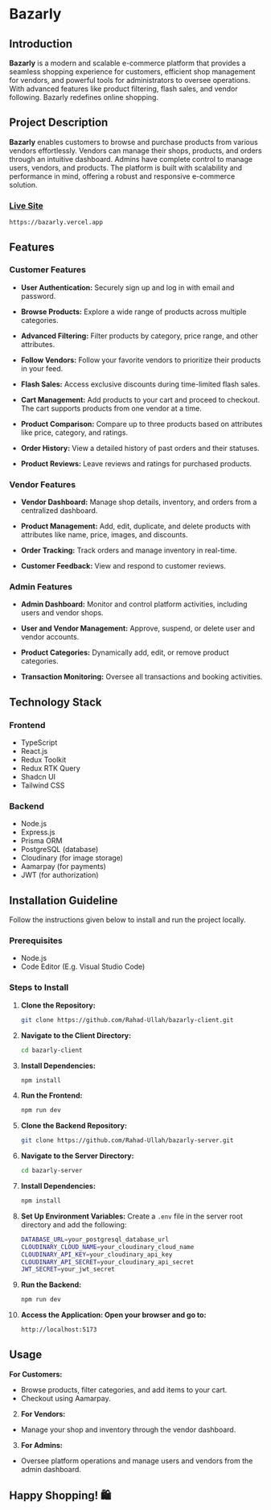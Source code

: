 # Bazarly

## Introduction

**Bazarly** is a modern and scalable e-commerce platform that provides a seamless shopping experience for customers, efficient shop management for vendors, and powerful tools for administrators to oversee operations. With advanced features like product filtering, flash sales, and vendor following. Bazarly redefines online shopping.

## Project Description

**Bazarly** enables customers to browse and purchase products from various vendors effortlessly. Vendors can manage their shops, products, and orders through an intuitive dashboard. Admins have complete control to manage users, vendors, and products. The platform is built with scalability and performance in mind, offering a robust and responsive e-commerce solution.

### [Live Site](https://bazarly.vercel.app)

```base
https://bazarly.vercel.app
```

## Features

### Customer Features

- **User Authentication:**
  Securely sign up and log in with email and password.

- **Browse Products:** Explore a wide range of products across    multiple categories.

- **Advanced Filtering:** Filter products by category, price range, and other attributes.

- **Follow Vendors:** Follow your favorite vendors to prioritize their products in your feed.

- **Flash Sales:** Access exclusive discounts during time-limited flash sales.

- **Cart Management:** Add products to your cart and proceed to checkout. The cart supports products from one vendor at a time.

- **Product Comparison:** Compare up to three products based on attributes like price, category, and ratings.

- **Order History:** View a detailed history of past orders and their statuses.

- **Product Reviews:** Leave reviews and ratings for purchased products.

### Vendor Features

- **Vendor Dashboard:** Manage shop details, inventory, and orders from a centralized dashboard.

- **Product Management:** Add, edit, duplicate, and delete products with attributes like name, price, images, and discounts.

- **Order Tracking:** Track orders and manage inventory in real-time.

- **Customer Feedback:** View and respond to customer reviews.

### Admin Features

- **Admin Dashboard:** Monitor and control platform activities, including users and vendor shops.

- **User and Vendor Management:** Approve, suspend, or delete user and vendor accounts.

- **Product Categories:** Dynamically add, edit, or remove product categories.

- **Transaction Monitoring:** Oversee all transactions and booking activities.


## Technology Stack

### Frontend

- TypeScript
- React.js
- Redux Toolkit
- Redux RTK Query
- Shadcn UI
- Tailwind CSS

### Backend

- Node.js
- Express.js
- Prisma ORM
- PostgreSQL (database)
- Cloudinary (for image storage)
- Aamarpay (for payments)
- JWT (for authorization)

## Installation Guideline

Follow the instructions given below to install and run the project locally.

### Prerequisites

- Node.js
- Code Editor (E.g. Visual Studio Code)

### Steps to Install

1. **Clone the Repository:**

   ```bash
   git clone https://github.com/Rahad-Ullah/bazarly-client.git
   ```

2. **Navigate to the Client Directory:**
    ```bash
    cd bazarly-client
    ```
   
3. **Install Dependencies:**

   ```bash
   npm install
   ```

4. **Run the Frontend:**

   ```bash
   npm run dev
   ```
5. **Clone the Backend Repository:**
  
    ```bash
    git clone https://github.com/Rahad-Ullah/bazarly-server.git
    ```
6. **Navigate to the Server Directory:**

    ```bash
    cd bazarly-server
    ```
7. **Install Dependencies:**

    ```bash
    npm install
    ```

8. **Set Up Environment Variables:** Create a `.env` file in the server root directory and add the following:

    ```bash
    DATABASE_URL=your_postgresql_database_url
    CLOUDINARY_CLOUD_NAME=your_cloudinary_cloud_name
    CLOUDINARY_API_KEY=your_cloudinary_api_key
    CLOUDINARY_API_SECRET=your_cloudinary_api_secret
    JWT_SECRET=your_jwt_secret
    ```

9. **Run the Backend:**

    ```bash
    npm run dev
    ```

10. **Access the Application: Open your browser and go to:**

    ```bash
    http://localhost:5173
    ```

## Usage

 **For Customers:**
  - Browse products, filter categories, and add items to your cart.
  - Checkout using Aamarpay.

2. **For Vendors:**
  - Manage your shop and inventory through the vendor dashboard.

3. **For Admins:**
  - Oversee platform operations and manage users and vendors from the admin dashboard.

## Happy Shopping! 🛍️